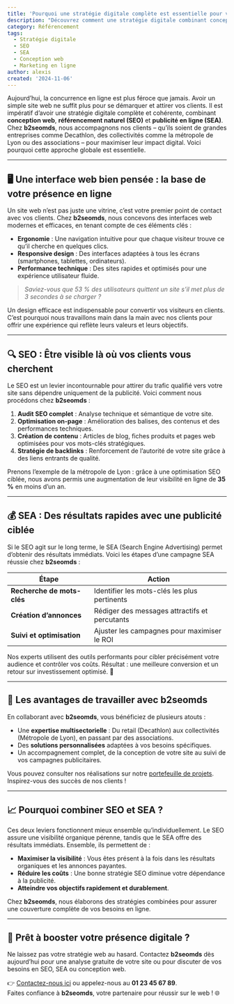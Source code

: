 ```yaml
---
title: 'Pourquoi une stratégie digitale complète est essentielle pour votre entreprise ?'
description: "Découvrez comment une stratégie digitale combinant conception web, SEO et SEA peut transformer la visibilité et les performances de votre entreprise en ligne grâce à l'expertise de b2seomds."
category: Référencement
tags:
  - Stratégie digitale
  - SEO
  - SEA
  - Conception web
  - Marketing en ligne
author: alexis
created: '2024-11-06'
---
```


Aujourd’hui, la concurrence en ligne est plus féroce que jamais. Avoir un simple site web ne suffit plus pour se démarquer et attirer vos clients. Il est impératif d’avoir une stratégie digitale complète et cohérente, combinant **conception web**, **référencement naturel (SEO)** et **publicité en ligne (SEA)**. Chez **b2seomds**, nous accompagnons nos clients – qu’ils soient de grandes entreprises comme Decathlon, des collectivités comme la métropole de Lyon ou des associations – pour maximiser leur impact digital. Voici pourquoi cette approche globale est essentielle.

---

## 🖥️ **Une interface web bien pensée : la base de votre présence en ligne**

Un site web n’est pas juste une vitrine, c’est votre premier point de contact avec vos clients. Chez **b2seomds**, nous concevons des interfaces web modernes et efficaces, en tenant compte de ces éléments clés :

- **Ergonomie** : Une navigation intuitive pour que chaque visiteur trouve ce qu’il cherche en quelques clics.
- **Responsive design** : Des interfaces adaptées à tous les écrans (smartphones, tablettes, ordinateurs).
- **Performance technique** : Des sites rapides et optimisés pour une expérience utilisateur fluide.

> _Saviez-vous que 53 % des utilisateurs quittent un site s’il met plus de 3 secondes à se charger ?_

Un design efficace est indispensable pour convertir vos visiteurs en clients. C’est pourquoi nous travaillons main dans la main avec nos clients pour offrir une expérience qui reflète leurs valeurs et leurs objectifs.

---

## 🔍 **SEO : Être visible là où vos clients vous cherchent**

Le SEO est un levier incontournable pour attirer du trafic qualifié vers votre site sans dépendre uniquement de la publicité. Voici comment nous procédons chez **b2seomds** :

1. **Audit SEO complet** : Analyse technique et sémantique de votre site.
2. **Optimisation on-page** : Amélioration des balises, des contenus et des performances techniques.
3. **Création de contenu** : Articles de blog, fiches produits et pages web optimisées pour vos mots-clés stratégiques.
4. **Stratégie de backlinks** : Renforcement de l’autorité de votre site grâce à des liens entrants de qualité.

Prenons l’exemple de la métropole de Lyon : grâce à une optimisation SEO ciblée, nous avons permis une augmentation de leur visibilité en ligne de **35 %** en moins d’un an.

---

## 💰 **SEA : Des résultats rapides avec une publicité ciblée**

Si le SEO agit sur le long terme, le SEA (Search Engine Advertising) permet d’obtenir des résultats immédiats. Voici les étapes d’une campagne SEA réussie chez **b2seomds** :

| **Étape**                  | **Action**                                    |
| -------------------------- | --------------------------------------------- |
| **Recherche de mots-clés** | Identifier les mots-clés les plus pertinents  |
| **Création d’annonces**    | Rédiger des messages attractifs et percutants |
| **Suivi et optimisation**  | Ajuster les campagnes pour maximiser le ROI   |

Nos experts utilisent des outils performants pour cibler précisément votre audience et contrôler vos coûts. Résultat : une meilleure conversion et un retour sur investissement optimisé. 🎯

---

## 🎯 **Les avantages de travailler avec b2seomds**

En collaborant avec **b2seomds**, vous bénéficiez de plusieurs atouts :

- Une **expertise multisectorielle** : Du retail (Decathlon) aux collectivités (Métropole de Lyon), en passant par des associations.
- Des **solutions personnalisées** adaptées à vos besoins spécifiques.
- Un accompagnement complet, de la conception de votre site au suivi de vos campagnes publicitaires.

Vous pouvez consulter nos réalisations sur notre [portefeuille de projets](/portfolio). Inspirez-vous des succès de nos clients !

---

## 📈 **Pourquoi combiner SEO et SEA ?**

Ces deux leviers fonctionnent mieux ensemble qu’individuellement. Le SEO assure une visibilité organique pérenne, tandis que le SEA offre des résultats immédiats. Ensemble, ils permettent de :

- **Maximiser la visibilité** : Vous êtes présent à la fois dans les résultats organiques et les annonces payantes.
- **Réduire les coûts** : Une bonne stratégie SEO diminue votre dépendance à la publicité.
- **Atteindre vos objectifs rapidement et durablement**.

Chez **b2seomds**, nous élaborons des stratégies combinées pour assurer une couverture complète de vos besoins en ligne.

---

## 💬 **Prêt à booster votre présence digitale ?**

Ne laissez pas votre stratégie web au hasard. Contactez **b2seomds** dès aujourd’hui pour une analyse gratuite de votre site ou pour discuter de vos besoins en SEO, SEA ou conception web.

👉 [Contactez-nous ici](/contact) ou appelez-nous au **01 23 45 67 89**.  
Faites confiance à **b2seomds**, votre partenaire pour réussir sur le web ! 🌐
